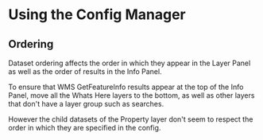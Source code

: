 ---
---

# Using the Config Manager

## Ordering

Dataset ordering affects the order in which they appear in the Layer Panel as well as the order of results in the Info Panel.

To ensure that WMS GetFeatureInfo results appear at the top of the Info Panel, move all the Whats Here layers to the bottom, as well as other layers that don't have a layer group such as searches.

However the child datasets of the Property layer don't seem to respect the order in which they are specified in the config.

